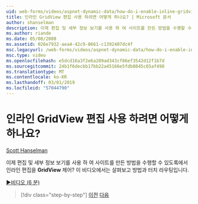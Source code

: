 ```yaml
---
uid: web-forms/videos/aspnet-dynamic-data/how-do-i-enable-inline-gridview-editing
title: 인라인 GridView 편집 사용 하려면 어떻게 하나요? | Microsoft 문서
author: shanselman
description: 이제 편집 및 세부 정보 보기를 사용 하 여 사이트를 만든 방법을 수행할 수 있도록 인라인 GridView 컨트롤의 편집? 이 비디오에서는 살펴보고 방법과 touc...
ms.author: riande
ms.date: 05/08/2008
ms.assetid: 026e7932-aea4-42c9-8661-c1392407dc4f
msc.legacyurl: /web-forms/videos/aspnet-dynamic-data/how-do-i-enable-inline-gridview-editing
msc.type: video
ms.openlocfilehash: e5dcd16a3f2e6a209ad343cf86ef3542d12f1b7d
ms.sourcegitcommit: 24b1f6decbb17bb22a45166e5fdb0845c65af498
ms.translationtype: MT
ms.contentlocale: ko-KR
ms.lasthandoff: 03/01/2019
ms.locfileid: "57044790"
---
```

<a name="how-do-i-enable-inline-gridview-editing"></a>인라인 GridView 편집 사용 하려면 어떻게 하나요?
====================
[Scott Hanselman](https://github.com/shanselman)

이제 편집 및 세부 정보 보기를 사용 하 여 사이트를 만든 방법을 수행할 수 있도록에서 인라인 편집을 **GridView** 제어? 이 비디오에서는 살펴보고 방법과 터치 라우팅입니다.

[&#9654;비디오 (6 분)](https://channel9.msdn.com/Blogs/ASP-NET-Site-Videos/how-do-i-enable-inline-gridview-editing)

> [!div class="step-by-step"]
> [이전](your-first-scaffold-and-what-is-dynamic-data.md)
> [다음](how-do-i-change-how-my-fields-render.md)
